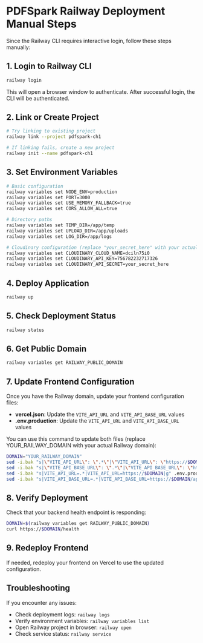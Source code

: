 # PDFSpark Railway Deployment Manual Steps

Since the Railway CLI requires interactive login, follow these steps manually:

## 1. Login to Railway CLI

```bash
railway login
```

This will open a browser window to authenticate. After successful login, the CLI will be authenticated.

## 2. Link or Create Project

```bash
# Try linking to existing project
railway link --project pdfspark-ch1

# If linking fails, create a new project
railway init --name pdfspark-ch1
```

## 3. Set Environment Variables

```bash
# Basic configuration
railway variables set NODE_ENV=production
railway variables set PORT=3000
railway variables set USE_MEMORY_FALLBACK=true
railway variables set CORS_ALLOW_ALL=true

# Directory paths
railway variables set TEMP_DIR=/app/temp
railway variables set UPLOAD_DIR=/app/uploads
railway variables set LOG_DIR=/app/logs

# Cloudinary configuration (replace "your_secret_here" with your actual secret)
railway variables set CLOUDINARY_CLOUD_NAME=dciln75i0
railway variables set CLOUDINARY_API_KEY=756782232717326
railway variables set CLOUDINARY_API_SECRET=your_secret_here
```

## 4. Deploy Application

```bash
railway up
```

## 5. Check Deployment Status

```bash
railway status
```

## 6. Get Public Domain

```bash
railway variables get RAILWAY_PUBLIC_DOMAIN
```

## 7. Update Frontend Configuration

Once you have the Railway domain, update your frontend configuration files:

- **vercel.json**: Update the `VITE_API_URL` and `VITE_API_BASE_URL` values
- **.env.production**: Update the `VITE_API_URL` and `VITE_API_BASE_URL` values

You can use this command to update both files (replace YOUR_RAILWAY_DOMAIN with your actual Railway domain):

```bash
DOMAIN="YOUR_RAILWAY_DOMAIN"
sed -i.bak "s|\"VITE_API_URL\": \".*\"|\"VITE_API_URL\": \"https://$DOMAIN\"|g" vercel.json
sed -i.bak "s|\"VITE_API_BASE_URL\": \".*\"|\"VITE_API_BASE_URL\": \"https://$DOMAIN/api\"|g" vercel.json
sed -i.bak "s|VITE_API_URL=.*|VITE_API_URL=https://$DOMAIN|g" .env.production
sed -i.bak "s|VITE_API_BASE_URL=.*|VITE_API_BASE_URL=https://$DOMAIN/api|g" .env.production
```

## 8. Verify Deployment

Check that your backend health endpoint is responding:

```bash
DOMAIN=$(railway variables get RAILWAY_PUBLIC_DOMAIN)
curl https://$DOMAIN/health
```

## 9. Redeploy Frontend

If needed, redeploy your frontend on Vercel to use the updated configuration.

## Troubleshooting

If you encounter any issues:

- Check deployment logs: `railway logs`
- Verify environment variables: `railway variables list`
- Open Railway project in browser: `railway open`
- Check service status: `railway service`
